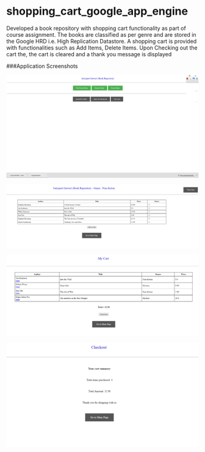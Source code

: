 # shopping_cart_google_app_engine
Developed a book repository with shopping cart functionality as part of course assignment. The books are classified as per genre and are stored 
in the Google HRD i.e. High Replication Datastore. A shopping cart is provided with functionalities such as Add Items, Delete Items. Upon
Checking out the cart the, the cart is cleared and a thank you message is displayed

###Application Screenshots

![alt tag](https://github.com/satyajeetgawas/shopping_cart_google_app_engine/blob/master/homepage.png)



![alt tag](https://github.com/satyajeetgawas/shopping_cart_google_app_engine/blob/master/genre_page.PNG)




![alt tag](https://github.com/satyajeetgawas/shopping_cart_google_app_engine/blob/master/cart.PNG)


![alt tag](https://github.com/satyajeetgawas/shopping_cart_google_app_engine/blob/master/checkout.PNG)
